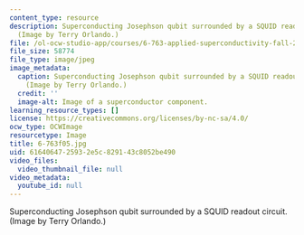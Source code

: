 ```yaml
---
content_type: resource
description: Superconducting Josephson qubit surrounded by a SQUID readout circuit.
  (Image by Terry Orlando.)
file: /ol-ocw-studio-app/courses/6-763-applied-superconductivity-fall-2005/6164064725932e5c829143c8052be490_6-763f05.jpg
file_size: 58774
file_type: image/jpeg
image_metadata:
  caption: Superconducting Josephson qubit surrounded by a SQUID readout circuit.
    (Image by Terry Orlando.)
  credit: ''
  image-alt: Image of a superconductor component.
learning_resource_types: []
license: https://creativecommons.org/licenses/by-nc-sa/4.0/
ocw_type: OCWImage
resourcetype: Image
title: 6-763f05.jpg
uid: 61640647-2593-2e5c-8291-43c8052be490
video_files:
  video_thumbnail_file: null
video_metadata:
  youtube_id: null
---
```

Superconducting Josephson qubit surrounded by a SQUID readout circuit. (Image by Terry Orlando.)